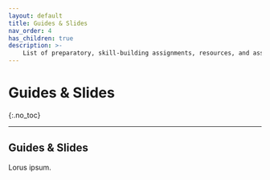 ```yaml
---
layout: default
title: Guides & Slides
nav_order: 4
has_children: true
description: >-
    List of preparatory, skill-building assignments, resources, and assessments.
---
```


# Guides & Slides
{:.no_toc}

---

## Guides & Slides

Lorus ipsum. 

